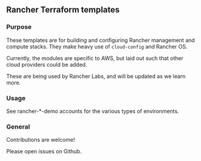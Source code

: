 ## Rancher Terraform templates

### Purpose

These templates are for building and configuring Rancher management and compute stacks. They make heavy use of `cloud-config` and Rancher OS.

Currently, the modules are specific to AWS, but laid out such that other cloud providers could be added.

These are being used by Rancher Labs, and will be updated as we learn more.

### Usage

See rancher-*-demo accounts for the various types of environments.

### General

Contributions are welcome! 

Please open issues on Github.

